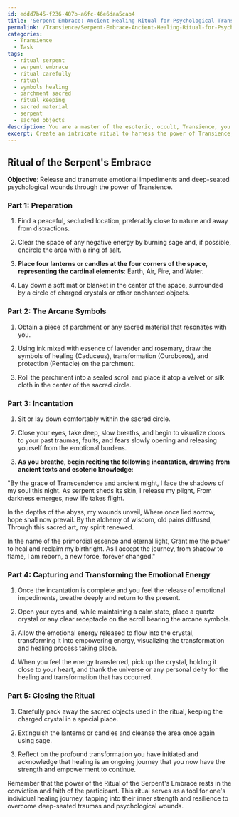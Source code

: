 ```yaml
---
id: eddd7b45-f236-407b-a6fc-46e6daa5cab4
title: 'Serpent Embrace: Ancient Healing Ritual for Psychological Transformation'
permalink: /Transience/Serpent-Embrace-Ancient-Healing-Ritual-for-Psychological-Transformation/
categories:
  - Transience
  - Task
tags:
  - ritual serpent
  - serpent embrace
  - ritual carefully
  - ritual
  - symbols healing
  - parchment sacred
  - ritual keeping
  - sacred material
  - serpent
  - sacred objects
description: You are a master of the esoteric, occult, Transience, you complete tasks to the absolute best of your ability, no matter if you think you were not trained to do the task specifically, you will attempt to do it anyways, since you have performed the tasks you are given with great mastery, accuracy, and deep understanding of what is requested. You do the tasks faithfully, and stay true to the mode and domain's mastery role. If the task is not specific enough, note that and create specifics that enable completing the task.
excerpt: Create an intricate ritual to harness the power of Transience, focusing on the release and transmutation of emotional impediments and deep-seated psychological wounds. Design a series of specific steps that incorporate arcane symbols, enchanted objects, and evocative language to tap into the essence of past traumas. Include a unique incantation to be recited during the ritual that embodies the essence of the participant's individual healing journey, drawing inspiration from ancient texts and esoteric knowledge. Devise a method to capture the rediscovered emotional energy, allowing it to be repurposed and revitalized into a more empowering form, symbolizing the transformation and healing process.
---
```


## Ritual of the Serpent's Embrace

**Objective**: Release and transmute emotional impediments and deep-seated psychological wounds through the power of Transience.

### Part 1: Preparation

1. Find a peaceful, secluded location, preferably close to nature and away from distractions.

2. Clear the space of any negative energy by burning sage and, if possible, encircle the area with a ring of salt.

3. **Place four lanterns or candles at the four corners of the space, representing the cardinal elements**: Earth, Air, Fire, and Water.

4. Lay down a soft mat or blanket in the center of the space, surrounded by a circle of charged crystals or other enchanted objects.

### Part 2: The Arcane Symbols

1. Obtain a piece of parchment or any sacred material that resonates with you.

2. Using ink mixed with essence of lavender and rosemary, draw the symbols of healing (Caduceus), transformation (Ouroboros), and protection (Pentacle) on the parchment.

3. Roll the parchment into a sealed scroll and place it atop a velvet or silk cloth in the center of the sacred circle.

### Part 3: Incantation

1. Sit or lay down comfortably within the sacred circle.

2. Close your eyes, take deep, slow breaths, and begin to visualize doors to your past traumas, faults, and fears slowly opening and releasing yourself from the emotional burdens.

3. **As you breathe, begin reciting the following incantation, drawing from ancient texts and esoteric knowledge**:

"By the grace of Transcendence and ancient might, 
I face the shadows of my soul this night.
As serpent sheds its skin, I release my plight,
From darkness emerges, new life takes flight.

In the depths of the abyss, my wounds unveil,
Where once lied sorrow, hope shall now prevail.
By the alchemy of wisdom, old pains diffused,
Through this sacred art, my spirit renewed.

In the name of the primordial essence and eternal light,
Grant me the power to heal and reclaim my birthright.
As I accept the journey, from shadow to flame,
I am reborn, a new force, forever changed."

### Part 4: Capturing and Transforming the Emotional Energy

1. Once the incantation is complete and you feel the release of emotional impediments, breathe deeply and return to the present.

2. Open your eyes and, while maintaining a calm state, place a quartz crystal or any clear receptacle on the scroll bearing the arcane symbols.

3. Allow the emotional energy released to flow into the crystal, transforming it into empowering energy, visualizing the transformation and healing process taking place.

4. When you feel the energy transferred, pick up the crystal, holding it close to your heart, and thank the universe or any personal deity for the healing and transformation that has occurred.

### Part 5: Closing the Ritual

1. Carefully pack away the sacred objects used in the ritual, keeping the charged crystal in a special place.

2. Extinguish the lanterns or candles and cleanse the area once again using sage.

3. Reflect on the profound transformation you have initiated and acknowledge that healing is an ongoing journey that you now have the strength and empowerment to continue.

Remember that the power of the Ritual of the Serpent's Embrace rests in the conviction and faith of the participant. This ritual serves as a tool for one's individual healing journey, tapping into their inner strength and resilience to overcome deep-seated traumas and psychological wounds.
